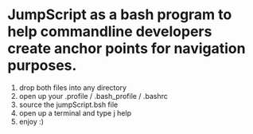 # JumpScript as a bash program to help commandline developers create anchor points for navigation purposes.
<ol>
    <li>drop both files into any directory</li>
    <li>open up your .profile / .bash_profile / .bashrc</li>
    <li>source the jumpScript.bsh file</li>
    <li>open up a terminal and type j help</li>
    <li>enjoy :)</li>
</ol>